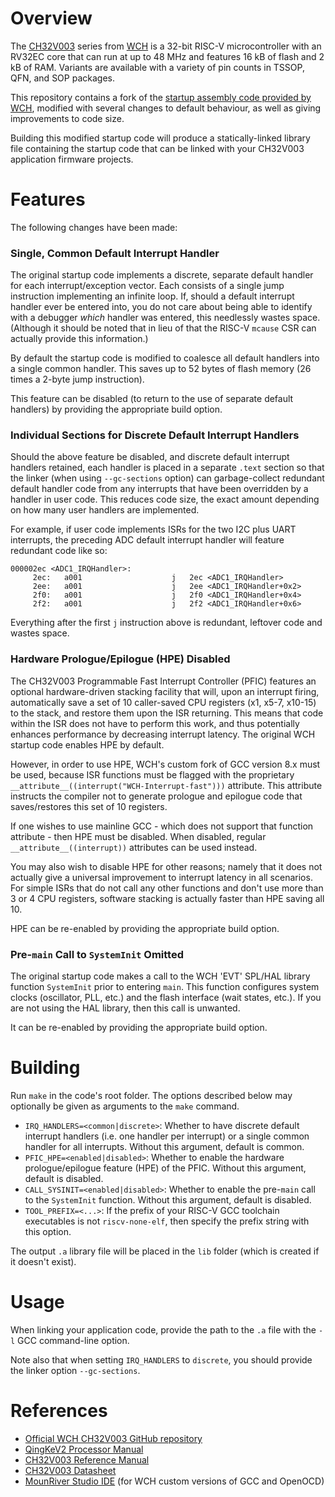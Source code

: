 # Overview

The [CH32V003](http://www.wch-ic.com/products/CH32V003.html) series from [WCH](http://www.wch-ic.com) is a 32-bit RISC-V microcontroller with an RV32EC core that can run at up to 48 MHz and features 16 kB of flash and 2 kB of RAM. Variants are available with a variety of pin counts in TSSOP, QFN, and SOP packages.

This repository contains a fork of the [startup assembly code provided by WCH](https://github.com/openwch/ch32v003/blob/main/EVT/EXAM/SRC/Startup/startup_ch32v00x.S), modified with several changes to default behaviour, as well as giving improvements to code size.

Building this modified startup code will produce a statically-linked library file containing the startup code that can be linked with your CH32V003 application firmware projects.

# Features

The following changes have been made:

### Single, Common Default Interrupt Handler

The original startup code implements a discrete, separate default handler for each interrupt/exception vector. Each consists of a single jump instruction implementing an infinite loop. If, should a default interrupt handler ever be entered into, you do not care about being able to identify with a debugger *which* handler was entered, this needlessly wastes space. (Although it should be noted that in lieu of that the RISC-V `mcause` CSR can actually provide this information.)

By default the startup code is modified to coalesce all default handlers into a single common handler. This saves up to 52 bytes of flash memory (26 times a 2-byte jump instruction).

This feature can be disabled (to return to the use of separate default handlers) by providing the appropriate build option.

### Individual Sections for Discrete Default Interrupt Handlers

Should the above feature be disabled, and discrete default interrupt handlers retained, each handler is placed in a separate `.text` section so that the linker (when using `--gc-sections` option) can garbage-collect redundant default handler code from any interrupts that have been overridden by a handler in user code. This reduces code size, the exact amount depending on how many user handlers are implemented.

For example, if user code implements ISRs for the two I2C plus UART interrupts, the preceding ADC default interrupt handler will feature redundant code like so:

```
000002ec <ADC1_IRQHandler>:
     2ec:	a001                	j	2ec <ADC1_IRQHandler>
     2ee:	a001                	j	2ee <ADC1_IRQHandler+0x2>
     2f0:	a001                	j	2f0 <ADC1_IRQHandler+0x4>
     2f2:	a001                	j	2f2 <ADC1_IRQHandler+0x6>
```

Everything after the first `j` instruction above is redundant, leftover code and wastes space.

### Hardware Prologue/Epilogue (HPE) Disabled

The CH32V003 Programmable Fast Interrupt Controller (PFIC) features an optional hardware-driven stacking facility that will, upon an interrupt firing, automatically save a set of 10 caller-saved CPU registers (x1, x5-7, x10-15) to the stack, and restore them upon the ISR returning. This means that code within the ISR does not have to perform this work, and thus  potentially enhances performance by decreasing interrupt latency. The original WCH startup code enables HPE by default.

However, in order to use HPE, WCH's custom fork of GCC version 8.x must be used, because ISR functions must be flagged with the proprietary `__attribute__((interrupt("WCH-Interrupt-fast")))` attribute. This attribute instructs the compiler not to generate prologue and epilogue code that saves/restores this set of 10 registers.

If one wishes to use mainline GCC - which does not support that function attribute - then HPE must be disabled. When disabled, regular `__attribute__((interrupt))` attributes can be used instead.

You may also wish to disable HPE for other reasons; namely that it does not actually give a universal improvement to interrupt latency in all scenarios. For simple ISRs that do not call any other functions and don't use more than 3 or 4 CPU registers, software stacking is actually faster than HPE saving all 10.

HPE can be re-enabled by providing the appropriate build option.

### Pre-`main` Call to `SystemInit` Omitted

The original startup code makes a call to the WCH 'EVT' SPL/HAL library function `SystemInit` prior to entering `main`. This function configures system clocks (oscillator, PLL, etc.) and the flash interface (wait states, etc.). If you are not using the HAL library, then this call is unwanted.

It can be re-enabled by providing the appropriate build option.

# Building

Run `make` in the code's root folder. The options described below may optionally be given as arguments to the `make` command.

* `IRQ_HANDLERS=<common|discrete>`: Whether to have discrete default interrupt handlers (i.e. one handler per interrupt) or a single common handler for all interrupts. Without this argument, default is common.
* `PFIC_HPE=<enabled|disabled>`: Whether to enable the hardware prologue/epilogue feature (HPE) of the PFIC. Without this argument, default is disabled.
* `CALL_SYSINIT=<enabled|disabled>`: Whether to enable the pre-`main` call to the `SystemInit` function. Without this argument, default is disabled.
* `TOOL_PREFIX=<...>`: If the prefix of your RISC-V GCC toolchain executables is not `riscv-none-elf`, then specify the prefix string with this option.

The output `.a` library file will be placed in the `lib` folder (which is created if it doesn't exist).

# Usage

When linking your application code, provide the path to the `.a` file with the `-l` GCC command-line option.

Note also that when setting `IRQ_HANDLERS` to `discrete`, you should provide the linker option `--gc-sections`.

# References

* [Official WCH CH32V003 GitHub repository](https://github.com/openwch/ch32v003)
* [QingKeV2 Processor Manual](http://www.wch-ic.com/downloads/QingKeV2_Processor_Manual_PDF.html)
* [CH32V003 Reference Manual](http://www.wch-ic.com/downloads/CH32V003RM_PDF.html)
* [CH32V003 Datasheet](http://www.wch-ic.com/downloads/CH32V003DS0_PDF.html)
* [MounRiver Studio IDE](http://www.mounriver.com) (for WCH custom versions of GCC and OpenOCD)
